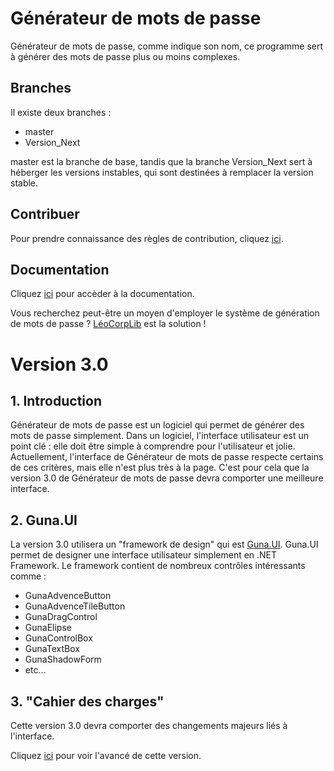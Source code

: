 # Générateur de mots de passe
Générateur de mots de passe, comme indique son nom, ce programme sert à générer des mots de passe plus ou moins complexes.
## Branches
Il existe deux branches :
* master
* Version_Next

master est la branche de base, tandis que la branche Version_Next sert à héberger les versions instables, qui sont destinées à remplacer la version stable.

## Contribuer
Pour prendre connaissance des règles de contribution, cliquez [ici](https://github.com/Leo-Corporation/Generateur-de-mots-de-passe/blob/master/CONTRIBUTING.md).

## Documentation
Cliquez [ici](https://github.com/Leo-Corporation/Generateur-de-mots-de-passe/wiki) pour accèder à la documentation.

Vous recherchez peut-être un moyen d'employer le système de génération de mots de passe ? [LéoCorpLib](https://github.com/Leo-Corporation/LeoCorpLibrary) est la solution !

# Version 3.0
## 1. Introduction
Générateur de mots de passe est un logiciel qui permet de générer des mots de passe simplement.
Dans un logiciel, l'interface utilisateur est un point clé : elle doit être simple à comprendre pour l'utilisateur et jolie.
Actuellement, l'interface de Générateur de mots de passe respecte certains de ces critères, mais elle n'est plus très à la page.
C'est pour cela que la version 3.0 de Générateur de mots de passe devra comporter une meilleure interface.
## 2. Guna.UI
La version 3.0 utilisera un "framework de design" qui est [Guna.UI](https://github.com/sobatdata/Guna.UI-Framework-Lib).
Guna.UI permet de designer une interface utilisateur simplement en .NET Framework.
Le framework contient de nombreux contrôles intéressants comme : 
- GunaAdvenceButton
- GunaAdvenceTileButton
- GunaDragControl
- GunaElipse
- GunaControlBox
- GunaTextBox
- GunaShadowForm
- etc...
## 3. "Cahier des charges"
Cette version 3.0 devra comporter des changements majeurs liés à l'interface.

Cliquez [ici](https://github.com/Leo-Corporation/Generateur-de-mots-de-passe/projects/3) pour voir l'avancé de cette version.